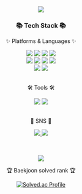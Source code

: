 <div align=center>
	<img src="https://capsule-render.vercel.app/api?type=waving&color=auto&height=200&section=header&text=Sol2%20Github!&fontSize=90" />	
</div>
<div align=center>

</div>
<div align=center>
	<h3>📚 Tech Stack 📚</h3>
	<p>✨ Platforms & Languages ✨</p>
</div>
<div align="center">
  <img src="https://img.shields.io/badge/C-A8B9CC?style=flat&logo=C&logoColor=white" />
	<img src="https://img.shields.io/badge/C++-00599C?style=flat&logo=Cplusplus&logoColor=white" />
	<img src="https://img.shields.io/badge/Python-3776AB?style=flat&logo=python&logoColor=white" />
	<img src="https://img.shields.io/badge/Linux-FCC624?style=flat&logo=linux&logoColor=white" />
  <br>
  <img src="https://img.shields.io/badge/HTML5-E34F26?style=flat&logo=HTML5&logoColor=white" />
	<img src="https://img.shields.io/badge/CSS3-1572B6?style=flat&logo=CSS3&logoColor=white" />
	<img src="https://img.shields.io/badge/JavaScript-F7DF1E?style=flat&logo=JavaScript&logoColor=white" />
	<img src="https://img.shields.io/badge/jQuery-0769AD?style=flat&logo=jQuery&logoColor=white" />
	<br>
	<img src="https://img.shields.io/badge/MySQL-4479A1?style=flat&logo=MySQL&logoColor=white" />
	<img src="https://img.shields.io/badge/MongoDB-47A248?style=flat&logo=mongodb&logoColor=white" />
</div>
<br>
<div align=center>
	<p>🛠 Tools 🛠</p>
</div>
<div align=center>
<!-- 	<img src="https://img.shields.io/badge/Eclipse%20IDE-2C2255?style=flat&logo=EclipseIDE&logoColor=white" /> -->
	<img src="https://img.shields.io/badge/Visual%20Studio%20Code-007ACC?style=flat&logo=VisualStudioCode&logoColor=white" />
<!-- 	<img src="https://img.shields.io/badge/Arduino-00979D?style=flat&logo=arduino&logoColor=white" /> -->
	<img src="https://img.shields.io/badge/Git-F05032?style=flat&logo=git&logoColor=white" />
</div>
<br>
<div align=center>
	<p>🎨 SNS 🎨</p>
	
</div>
<div align=center>
	<!-- <a href="https://yermi.co.kr">
		<img src="https://img.shields.io/badge/Portfolio-FF3633?style=flat&logo=Micro.blog&logoColor=white" />
	</a> -->
	<a href="https://sol2log.notion.site/Sol2-Tech_Blog-57fcc3f0e9ff4abc893aec3160f39fbc">
		<img src="https://img.shields.io/badge/Notion-000000?style=flat&logo=Notion&logoColor=white" />
	</a>
		<a href="mailto:hoy1342@gmail.com">
		<img src="https://img.shields.io/badge/Mail-30B980?style=flat&logo=Gmail&logoColor=white" />
	</a>
	<br>
	<br>
</div>
<div align=center>
	<br>
	
<img src="https://github-readme-stats.vercel.app/api?username=sol2yeet&show_icons=true&layout=compact&theme=codeSTACKr"> <br>
	
<!-- <img src="https://github-readme-stats.vercel.app/api/top-langs/?username=sol2yeet&show_icons=true&layout=compact&theme=codeSTACKr"> -->
	
 <p>🏆 Baekjoon solved rank 🏆</p>
	
[![Solved.ac Profile](http://mazassumnida.wtf/api/v2/generate_badge?boj=sol2yeet)](https://solved.ac/hoy1341)<br>
	
</div>

